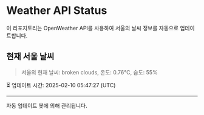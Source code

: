 
# Weather API Status

이 리포지토리는 OpenWeather API를 사용하여 서울의 날씨 정보를 자동으로 업데이트합니다.

## 현재 서울 날씨
> 서울의 현재 날씨: broken clouds, 온도: 0.76°C, 습도: 55%

⏳ 업데이트 시간: 2025-02-10 05:47:27 (UTC)

---
자동 업데이트 봇에 의해 관리됩니다.
